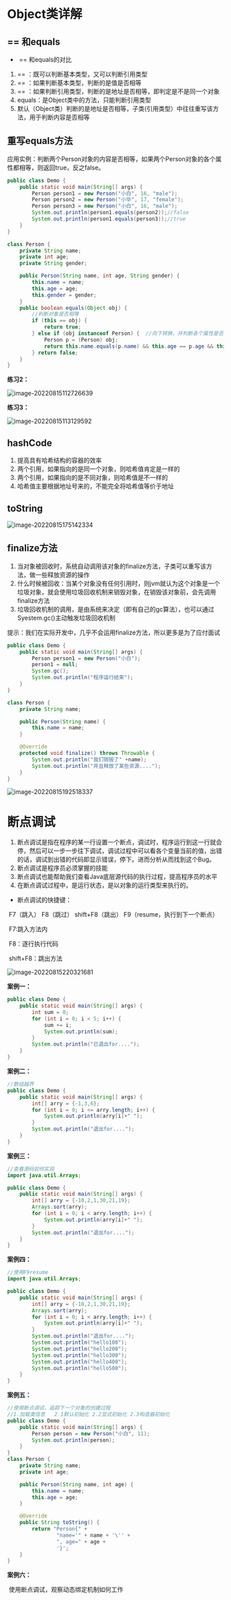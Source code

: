 # Object类详解

## == 和equals

- ​	== 和equals的对比

1.  == ：既可以判断基本类型，又可以判断引用类型
2.  == ：如果判断基本类型，判断的是值是否相等
3.  == ：如果判断引用类型，判断的是地址是否相等，即判定是不是同一个对象
4. equals：是Object类中的方法，只能判断引用类型
5. 默认（Object类）判断的是地址是否相等，子类(引用类型）中往往重写该方法，用于判断内容是否相等

## 重写equals方法

应用实例：判断两个Person对象的内容是否相等，如果两个Person对象的各个属性都相等，则返回true，反之false。

``` java 
public class Demo {
    public static void main(String[] args) {
        Person person1 = new Person("小白", 16, "male");
        Person person2 = new Person("小华", 17, "female");
        Person person3 = new Person("小白", 16, "male");
        System.out.println(person1.equals(person2));//false
        System.out.println(person1.equals(person3));//true
    }
}

class Person {
    private String name;
    private int age;
    private String gender;

    public Person(String name, int age, String gender) {
        this.name = name;
        this.age = age;
        this.gender = gender;
    }
    public boolean equals(Object obj) {
        //判断对象是否相等
        if (this == obj) {
            return true;
        } else if (obj instanceof Person) {  //向下转换，并判断各个属性是否相等
            Person p = (Person) obj;
            return this.name.equals(p.name) && this.age == p.age && this.gender.equals(p.gender);
        } return false;
    }
}
```

**练习2：**

![image-20220815112726639](C:\Users\yu'yin\AppData\Roaming\Typora\typora-user-images\image-20220815112726639.png)

**练习3：**

![image-20220815113129592](C:\Users\yu'yin\AppData\Roaming\Typora\typora-user-images\image-20220815113129592.png)

## hashCode

1. 提高具有哈希结构的容器的效率
2. 两个引用，如果指向的是同一个对象，则哈希值肯定是一样的
3. 两个引用，如果指向的是不同对象，则哈希值是不一样的
4. 哈希值主要根据地址号来的，不能完全将哈希值等价于地址

## toString

![image-20220815175142334](C:\Users\yu'yin\AppData\Roaming\Typora\typora-user-images\image-20220815175142334.png)

## finalize方法

1. 当对象被回收时，系统自动调用该对象的finalize方法，子类可以重写该方法，做一些释放资源的操作
2. 什么时候被回收：当某个对象没有任何引用时，则jvm就认为这个对象是一个垃圾对象，就会使用垃圾回收机制来销毁对象，在销毁该对象前，会先调用finalize方法
3. 垃圾回收机制的调用，是由系统来决定（即有自己的gc算法），也可以通过Syestem.gc()主动触发垃圾回收机制

提示：我们在实际开发中，几乎不会运用finalize方法，所以更多是为了应付面试

``` java 
public class Demo {
    public static void main(String[] args) {
        Person person1 = new Person("小白");
        person1 = null;
        System.gc();
        System.out.println("程序运行结束");
    }
}

class Person {
    private String name;

    public Person(String name) {
        this.name = name;
    }

    @Override
    protected void finalize() throws Throwable {
        System.out.println("我们销毁了" +name);
        System.out.println("并且释放了某些资源....");
    }
}
```

![image-20220815192518337](C:\Users\yu'yin\AppData\Roaming\Typora\typora-user-images\image-20220815192518337.png)

# 断点调试

1. 断点调试是指在程序的某一行设置一个断点，调试时，程序运行到这一行就会停，然后可以一步一步往下调试，调试过程中可以看各个变量当前的值，出错的话，调试到出错的代码即显示错误，停下。进而分析从而找到这个Bug。
2. 断点调试是程序员必须掌握的技能
3. 断点调试也能帮助我们查看Java底层源代码的执行过程，提高程序员的水平
4. 在断点调试过程中，是运行状态，是以对象的运行类型来执行的。

- 断点调试的快捷键：

​		F7（跳入） F8（跳过） shift+F8（跳出） F9（resume，执行到下一个断点）

​		F7:跳入方法内

​		F8：逐行执行代码

​		shift+F8：跳出方法

![image-20220815220321681](C:\Users\yu'yin\AppData\Roaming\Typora\typora-user-images\image-20220815220321681.png)

**案例一：**

```java
public class Demo {
    public static void main(String[] args) {
        int sum = 0;
        for (int i = 0; i < 5; i++) {
            sum += i;
            System.out.println(sum);
        }
        System.out.println("已退出for....");
    }
}
```

**案例二：**

```java
//数组越界
public class Demo {
    public static void main(String[] args) {
        int[] arry = {-1,3,6};
        for (int i = 0; i <= arry.length; i++) {
            System.out.println(arry[i]+" ");
        }
        System.out.println("退出for....");
    }
}
```

**案例三：**

```java
//查看源码如何实现
import java.util.Arrays;

public class Demo {
    public static void main(String[] args) {
        int[] arry = {-10,2,1,30,21,19};
        Arrays.sort(arry);
        for (int i = 0; i < arry.length; i++) {
            System.out.println(arry[i]+" ");
        }
        System.out.println("退出for....");
    }
}
```

**案例四：**

```java
//使用F9resume
import java.util.Arrays;

public class Demo {
    public static void main(String[] args) {
        int[] arry = {-10,2,1,30,21,19};
        Arrays.sort(arry);
        for (int i = 0; i < arry.length; i++) {
            System.out.println(arry[i]+" ");
        }
        System.out.println("退出for....");
        System.out.println("hello100");
        System.out.println("hello200");
        System.out.println("hello300");
        System.out.println("hello400");
        System.out.println("hello500");
    }
}
```

**案例五：**

```java
//使用断点调试，追踪下一个对象的创建过程
//1.加载类信息	2.1默认初始化 2.2显式初始化 2.3构造器初始化
public class Demo {
    public static void main(String[] args) {
        Person person = new Person("小白", 11);
        System.out.println(person);
    }
}
class Person {
    private String name;
    private int age;

    public Person(String name, int age) {
        this.name = name;
        this.age = age;
    }

    @Override
    public String toString() {
        return "Person{" +
                "name='" + name + '\'' +
                ", age=" + age +
                '}';
    }
}
```

**案例六：**

​	使用断点调试，观察动态绑定机制如何工作